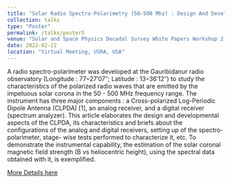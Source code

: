 ```yaml
---
title: "Solar Radio Spectro-Polarimetry (50-500 Mhz) : Design And Development Of Cross polarized Log-Periodic Dipole Antenna"
collection: talks
type: "Poster"
permalink: /talks/poster5
venue: "Solar and Space Physics Decadal Survey White Papers Workshop 2, 22-23 Feb, 2022"
date: 2022-02-22
location: "Virtual Meeting, USRA, USA"
---
```

A radio spectro-polarimeter was developed at the Gauribidanur radio observatory (Longitude : 77◦27′07′′; Latitude : 13◦36′12′′) to study
the characteristics of the polarized radio waves that are emitted by the impetuous solar corona in the 50 - 500 MHz frequency range. The instrument has three major components : a Cross-polarized Log-Periodic
Dipole Antenna (CLPDA) [1], an analog receiver, and a digital receiver (spectrum analyzer). This article elaborates the design and developmental aspects of the CLPDA, its characteristics and briefs
about the configurations of the analog and digital receivers, setting up of the spectro-polarimeter, stage- wise tests performed to characterize it, etc. To demonstrate the instrumental capability, the estimation of the solar coronal magnetic field strength (B vs heliocentric height), using the spectral data obtained with it, is exemplified.

<a href="https://www.hou.usra.edu/meetings/decadalsurvey2022_2/pdf/3017.pdf">More Details here</a> 
